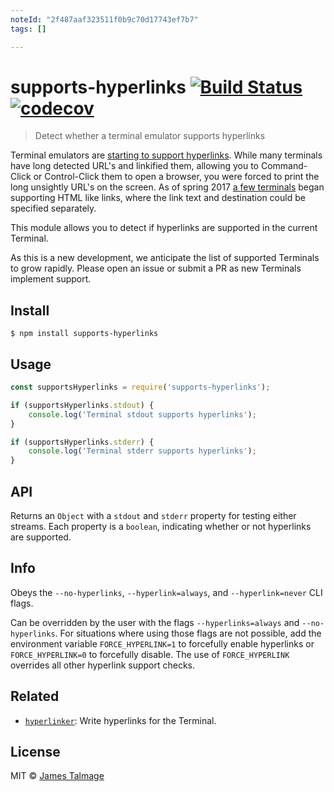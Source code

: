 ```yaml
---
noteId: "2f487aaf323511f0b9c70d17743ef7b7"
tags: []

---
```


# supports-hyperlinks [![Build Status](https://travis-ci.org/jamestalmage/supports-hyperlinks.svg?branch=master)](https://travis-ci.org/jamestalmage/supports-hyperlinks) [![codecov](https://codecov.io/gh/jamestalmage/supports-hyperlinks/badge.svg?branch=master)](https://codecov.io/gh/jamestalmage/supports-hyperlinks?branch=master)

> Detect whether a terminal emulator supports hyperlinks

Terminal emulators are [starting to support hyperlinks](https://gist.github.com/egmontkob/eb114294efbcd5adb1944c9f3cb5feda). While many terminals have long detected URL's and linkified them, allowing you to Command-Click or Control-Click them to open a browser, you were forced to print the long unsightly URL's on the screen. As of spring 2017 [a few terminals](https://gist.github.com/egmontkob/eb114294efbcd5adb1944c9f3cb5feda) began supporting HTML like links, where the link text and destination could be specified separately.

This module allows you to detect if hyperlinks are supported in the current Terminal.

As this is a new development, we anticipate the list of supported Terminals to grow rapidly. Please open an issue or submit a PR as new Terminals implement support.

## Install

```
$ npm install supports-hyperlinks
```


## Usage

```js
const supportsHyperlinks = require('supports-hyperlinks');

if (supportsHyperlinks.stdout) {
	console.log('Terminal stdout supports hyperlinks');
}

if (supportsHyperlinks.stderr) {
	console.log('Terminal stderr supports hyperlinks');
}
```

## API

Returns an `Object` with a `stdout` and `stderr` property for testing either streams. Each property is a `boolean`, indicating whether or not hyperlinks are supported.

## Info

Obeys the `--no-hyperlinks`, `--hyperlink=always`, and `--hyperlink=never` CLI flags.

Can be overridden by the user with the flags `--hyperlinks=always` and `--no-hyperlinks`. For situations where using those flags are not possible, add the environment variable `FORCE_HYPERLINK=1` to forcefully enable hyperlinks or `FORCE_HYPERLINK=0` to forcefully disable. The use of `FORCE_HYPERLINK` overrides all other hyperlink support checks.

## Related

  * [`hyperlinker`](https://github.com/jamestalmage/hyperlinker): Write hyperlinks for the Terminal.

## License

MIT © [James Talmage](https://github.com/jamestalmage)
